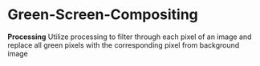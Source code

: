 # Green-Screen-Compositing

**Processing**
Utilize processing to filter through each pixel of an image and replace all green pixels with the corresponding pixel from background image

